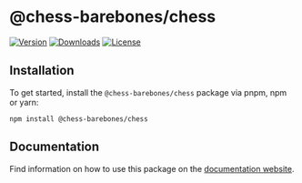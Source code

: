 # @chess-barebones/chess

[![Version](https://img.shields.io/npm/v/@chess-barebones/chess.svg)](https://npm.im/@chess-barebones/chess)
[![Downloads](https://img.shields.io/npm/dm/@chess-barebones/chess.svg)](https://npmcharts.com/compare/chess-barebones?minimal=true)
[![License](https://img.shields.io/npm/l/@chess-barebones/chess.svg)](https://www.npmjs.com/package/@chess-barebones/chess)

## Installation

To get started, install the `@chess-barebones/chess` package via pnpm, npm or yarn:

```
npm install @chess-barebones/chess
```

## Documentation

Find information on how to use this package on the [documentation website](https://github.com/iamawebgeek/chess-barebones).
